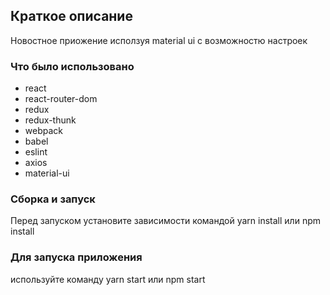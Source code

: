 <h2>Краткое описание</h2>
Новостное приожение исползуя material ui с возможностю настроек

<h3>Что было использовано</h3>

- react
- react-router-dom
- redux
- redux-thunk
- webpack
- babel
- eslint
- axios
- material-ui

<h3>
Сборка и запуск</h3>

Перед запуском установите зависимости командой yarn install или npm install

<h3>Для запуска приложения</h3>

используйте команду yarn start или npm start
